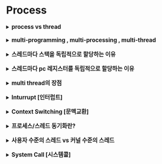 # Process

<details>
   <summary><strong><span style="font-size:110%">
   process vs thread 
   </strong><span></summary>
<hr>
   <p>
   process 

    : 컴퓨터 시스템에서 처리하는 일의 단위(프로그램) 이다.
    : 고유한 공간과 자원을 할당받아 실행된다.
  
   thread 

    : "프로세스 안에서" 프로세스 내 작은 일들을 각각 하나의 실행 단위로 세분
    : 각 스레드는 고유한 스택을 할당받고, 프로세스 내애서 서로 자원을 공유한다.


  process는 부여받은 자원의 소유자로, cpu를 주는 단위, 

  thread는 스케줄링의 단위, cpu 힐당 단위

  process 하나에 속한 각 thread들은 process가 갖는 자원을 공유하면서 각각 자신의 실행 환경(프로그램 카운터로 표현되는 현재 실행 위치, 스택, 레지스터 값들)을 갖는다.
   </p>

<hr>
</details>

<br>
<details>
   <summary><strong><span style="font-size:110%">
     multi-programming , multi-processing , multi-thread
   </span></strong></summary>
<hr>
   <p>
   multi-programming 
   
    : cpu를 받게 될 여러개의 후보 작업들(programs)이 memory에 함깨 올라가있도록 하는 방식
    : 작업 처리 도중 i/o 발생 시 디스크에서 메모리로 갖고오는 시간은 매우 길고 실제 cpu를 사용하는 시간은 짧기 때문에, 바로 cpu가 다른 작업을 처리할 수 있게 작업대(메모리)에 여러 프로세스를 올려놓는 것

   multi-processing 
   
    : 다중 처리 시스템으로, 여러 개의 처리장치(Processor)를 장착하여 병렬로 동시에 여러 작업을 실행하는 방식 (cpu가 여러개)
    : 하나의 프로세스가 죽더라도 다른 프로세스에는 영향을 끼치지 않고 정상적으로 수행된다.
    
  multi-threading
    
    : 하나의 프로세스를 다수의 스레드로 만들어서 실행하는 것
    : 프로세스 내 다수의 실행 단위들이 자원들을 공유하므로, 자원의 생성과 관리가 중복되는 것을 줄일 수 있다. (프로세스 하나 생성 <간단< 스레드 하나 생성)
        - 자원 공유 = 한 스레드에 의해 메모리의 데이터가 변경될 경우 다른 스레드들은 변경된 데이터를 사용하는 것
    : 여기서 프로세스는 보호와 자원 할당 단위가 된다. 
        - 코드와 데이터를 위한 가상 주소공간
        - cpu
        - 다른 프로세스들의 파일들
        - 입출력에 사용되는 자원에 대한 보호된 엑세스를 보장하기 위한 단위
    : 스레드 각각은 수행 상태를 갖는다.
        - 다른 스레드로 cpu가 넘어갈 때를 위한 스레드 문맥
        - 각 실행 스택
        - 속해있는 프로세스가 갖는 메모리와 자원에 대한 접근 권한
    : 스레드 생성, 삭제, Switching에 소요되는 시간/비용이 프로세스 단위로 실행될 때보다 빠르고 저렴 :)
        - 스레드 간 통신은 커널이 개입하지 않기 때문
        - 프로세스 간 통신은 커널의 개입이 필요( -> 2번의 Mode Switching)
![img](./image/스레드.png)

   </p>

<hr>
</details>
<br>

<details>
   <summary><strong><span style="font-size:110%">
     스레드마다 스택을 독립적으로 할당하는 이유
   </span></strong></summary>
<hr>
   <p>
   스택 : 함수 호출 시 전달되는 인자, 복귀 주소값, 함수 내에서 선언하는 변수 등을 저장하기 위한 메모리 공간

   스택 메모리 공간이 독립적이라는 것은 독립적인 함수 호출이 가능하다는 것을 의미한다.

   이는 독립적인 실행 흐름을 추가한다는 것이기 때문에, 스레드에 독립된 스택(사용자 스택, 커털 스택)이 할당되어야 한다.
   </p>

<hr>
</details>
<br>

<details>
   <summary><strong><span style="font-size:110%">
     스레드마다 pc 레지스터를 독립적으로 할당하는 이유
   </span></strong></summary>
<hr>
   <p>
   pc 값 : 스레드가 명령어의 어디까지 수행했는지 진행 정도를 나타내는 값

   스레드는 cpu를 할당받았다가 스케줄러에 의해 다시 선점당한다. 따라서 명령어의 어느 부분까지 수행했는지 기억해야 하고, 스레드마다 pc 레지스터를 독립적으로 할당하는 것.
   </p>

<hr>
</details>


<br>
<details>
   <summary><strong><span style="font-size:110%">
     multi thread의 장점
   </span></strong></summary>
<hr>
   <p>
   어떠한 작업을 수행하기 위해 여러 개의 프로그램으로 소일거리를 나눠놓는 것보다 하나의 프로그램 안에서 여러 작업으로 나눠 해결하는 것이 훨씬 효율적이다. (단일 스레드 다중 프로세스 << 다중 스레드 단일 프로세스)

   프로세스를 생성하여 자원을 할당하는 System Call이 줄어들어 자원을 효율적으로 관리할 수 있다.


   </p>

<hr>
</details>


<br>
<details>
   <summary><strong><span style="font-size:110%">
     Inturrupt [인터럽트]
   </span></strong></summary>
<hr>
   <p>
   os가 자원을 효율적으로 관리하기 위해 현재 컴퓨터 시스템에 존재하는 각 자원들의 상황을 파악하는 방법들(폴링, 인터럽트) 중 하나

<br>
<details>
<summary>
    폴링
</summary>
<hr>
<p>
cpu가 직접 일정 시간 간격을 두고 각 자원들의 상태를 주기적으로 확인하는 방식이다. 구체적으로 말하면 자원들은 폴링 신호를 받으면 자신의 상태를 적어놓을 수 있는 곳애 저장시키고, cpu는 폴링 때 이를 읽어보는 방식이다. 얘는 폴링 전에는 자원들이 자신의 상태를 알릴 수 없고, 아무 일이 없어도 cpu가 폴링에 시간을 써야하니까 비효율적이다.
</p>
<hr>
</details>
<br>
인터럽트

    : 자원들이 cpu에게 직접 자신의 상태를 알리는 방식이다. 
    - Hardware Inturrupt : 하드웨어 자원으로부터의 인터럽트
    : 아래 그림처럼 현재 진행 중인 명령어 실행을 마친 후 처리된다.
    
![img](./image/instruction_execution.png)
    : 명령어 실행 주기

    +) High level에서 코드는 statement(명령문), Assembler level에서의 코드는 Instruction(명령어) 

    - Software Inturrpt : cpu 스스로 자신에게 인터럽트 (Trap)
    : 명령어 오류(div by 0, 다른 사용자 주소 참조 등) 또는 시스템 호출(print) 처럼 실행 중인 명령어 때문에 발생
    : 오류일 경우 프로그램 종료
    : 시스템 콜일 경우 입출력 완료 후 실행 중인 명령어가 완료되고 다음 실행문으로 진행


<strong>인터럽트 처리 과정</strong>
![img](image/inturrupt_process.png)
    
    1. 장치 ---인터럽트 신호---> cpu
    2. cpu는 명령 실행 중이였으면 실행 다 끝내고 인터럽트 신호를 확인함
    3. 현재 실행 중이던 프로그램의 상태 정보를 시스템 스택에 저장함
        인터럽트는 os 프로그램이 컴퓨터 시스템 내 각종 레지스터를 사용해서 처리해야 하는 것이기 때문에, 인터럽트 처리 후 다시 실행하기 위해 현재 상태 정보(PSW, PC레지스터 값들)을 저장해둬야함
    4. 인터럽트 처리 루틴의 시작주소 PC에 넣음(=실행시키기)
    5. cpu에 있는 레지스터 값들 저장, 인터럽트 처리
    6. 처리 완료하면 이전 레지스터 값들 재저장하고 PSW, PC값들 원래 자리에 넣어주고 실행
    7. 다음 명령어로 !
   </p>
<hr>
</details>


<br>
<details>
   <summary><strong><span style="font-size:110%">
     Context Switching [문맥교환]
   </span></strong></summary>
<hr>
   <p>
   현재 진행중이던 Task(process, thread)의 상태를 PCB에 저장하고 다음에 진행할 Task의 상태를 읽어 적용하는 과정
   </p>

<hr>
</details>


<br>
<details>
   <summary><strong><span style="font-size:110%">
     프로세스/스레드 동기화란?
   </span></strong></summary>
<hr>
   <p>
   병렬적으로 수행되는 작업들에 대해 자원 접근 순서를 정해 각자 알고있는 정보가 일치하도록 하는 것이다.

<details>
   <summary>
     스레드 동기화
   </summary>
<hr>
   <p>
   스레드는 실행, 준비, 대기, 종료 상태를 갖는다.

       - 대기 : 레지스터 값, 프로그램 카운터, 스택 포인터 등을 보관한다.
       - 종료 : 스레드의 레지스터 값과 스택을 없앤다.
       - 보류는 프로세스 레벨의 상태다. (프로세스가 메모리 뺏기면 당연 스레드도 뺏김)
    한 프로세스 내의 스레드들은 프로세스 주소 공간, 자원을 모두 공유하기 때문에 특정 스레드가 변경시킨 내용이 다른 스레드에게 영향을 미친다. 따라서 스레드 실행도 동기화가 필요한 것 !
   </p>
<hr>
</details>
   </p>
<hr>
</details>


<br>
<details>
   <summary><strong><span style="font-size:110%">
     사용자 수준의 스레드 vs 커널 수준의 스레드
   </span></strong></summary>
<hr>
   <p>
   사용자 레벨 스레드

        : 스레드 라이브러리에 의해 관리되며, 스레드에 관련된 모든 행위가 사용자 공간에서 이루어지므로 커널은 스레드의 존재를 모른다. 따라서 스레드들 각자가 일으키는 작업을 그 스레드가 속한 프로세스가 하는 거라고 인식한다. 
        : 스레드 스위칭에 커널의 개입 필요 없음 :)
        : 다중처리 환경이 주어져도 스레드 단위로 cpu 주는 다중처리 불가 :(
        : 특정 스레드 실행에서의 대기(blocking) =  소속된 프로세스 전체가 blocked :(

    커널 레벨 스레드
        : 모든 스레드를 커널이 관리하며, 스케줄링이 커널에 의해 스레드 단위로 이루어진다.
        : 따라서 다중처리환경일 경우 스레드들이 병렬로 실행 가능하고,
        : 한 스레드가 blocking되면 같은 프로세스에 속한 다른 스레드로 스위칭이 가능하다. :)
        : 같은 프로세스에 속한 스레드 간 스위칭에도 커널의 개입이 필요해서 총 2번의 Mode Switching이 발생한다.(user mode <-> kernal mode) :(
![img](image/user_level_kernal_level_thread.png)

   </p>

<hr>
</details>


<br>
<details>
   <summary><strong><span style="font-size:110%">
     System Call [시스템콜]
   </span></strong></summary>
<hr>
   <p>

![img](image/system_call.png)
   사용자 프로그램에서 읽기, 쓰기 등 디스크/메모리 access에 필요한 일이 발생할 경우(유저 모드로 실행되다가 커널 모드에서 할 수 있는 일이 생길 경우) 
   
   커널 모드에서 그 일을 해줄 운영체제 프로그램이 실행된 후 다시 사용자 프로그램으로 복귀한다.

   </p>

<hr>
</details>